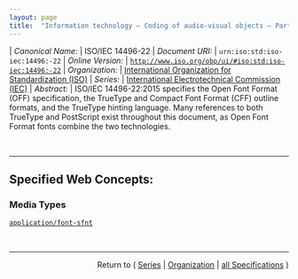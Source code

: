 ```yaml
---
layout: page
title:  "Information technology — Coding of audio-visual objects — Part 22: Open Font Format"
---
```


| *Canonical Name:* | ISO/IEC 14496-22
| *Document URI:* | `urn:iso:std:iso-iec:14496:-22`
| *Online Version:* | [`http://www.iso.org/obp/ui/#iso:std:iso-iec:14496:-22`](http://www.iso.org/obp/ui/#iso:std:iso-iec:14496:-22)
| *Organization:* | [International Organization for Standardization (ISO)](..  "List of specification series by this organization")
| *Series:* | [International Electrotechnical Commission (IEC)](.  "List of specifications in this series")
| *Abstract:* | ISO/IEC 14496-22:2015 specifies the Open Font Format (OFF) specification, the TrueType and Compact Font Format (CFF) outline formats, and the TrueType hinting language. Many references to both TrueType and PostScript exist throughout this document, as Open Font Format fonts combine the two technologies.

<br/>
<hr/>

## Specified Web Concepts:

### Media Types

[`application/font-sfnt`](/concepts/media-type/application/font-sfnt "An Open font file contains data, in table format, that comprises either a TrueType or a PostScript outline font. Rasterizers use combinations of data from the tables contained in the font to render the TrueType or PostScript glyph outlines. Some of this supporting data is used no matter which outline format is used; some of the supporting data is specific to either TrueType or PostScript.")



<br/>
<hr/>

<p style="text-align: right">Return to ( <a href="./">Series</a> | <a href="../">Organization</a> | <a href="../../">all Specifications</a> )</p>